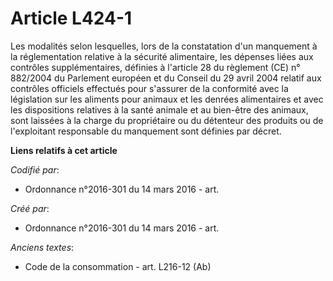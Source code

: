 # Article L424-1

Les modalités selon lesquelles, lors de la constatation d'un manquement à la réglementation relative à la sécurité
alimentaire, les dépenses liées aux contrôles supplémentaires, définies à l'article 28 du règlement (CE) n° 882/2004 du
Parlement européen et du Conseil du 29 avril 2004 relatif aux contrôles officiels effectués pour s'assurer de la conformité
avec la législation sur les aliments pour animaux et les denrées alimentaires et avec les dispositions relatives à la santé
animale et au bien-être des animaux, sont laissées à la charge du propriétaire ou du détenteur des produits ou de
l'exploitant responsable du manquement sont définies par décret.

**Liens relatifs à cet article**

_Codifié par_:

  - Ordonnance n°2016-301 du 14 mars 2016 - art.

_Créé par_:

  - Ordonnance n°2016-301 du 14 mars 2016 - art.

_Anciens textes_:

  - Code de la consommation - art. L216-12 (Ab)
